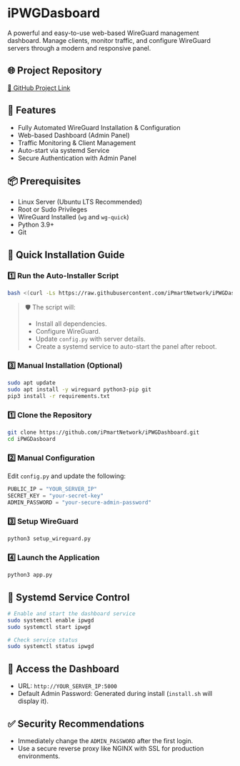 
# iPWGDasboard

A powerful and easy-to-use web-based WireGuard management dashboard. Manage clients, monitor traffic, and configure WireGuard servers through a modern and responsive panel.

## 🌐 Project Repository
[🔗 GitHub Project Link](https://github.com/iPmartNetwork/iPWGDashboard)

## 🚀 Features
- Fully Automated WireGuard Installation & Configuration
- Web-based Dashboard (Admin Panel)
- Traffic Monitoring & Client Management
- Auto-start via systemd Service
- Secure Authentication with Admin Panel

## 📦 Prerequisites
- Linux Server (Ubuntu LTS Recommended)
- Root or Sudo Privileges
- WireGuard Installed (`wg` and `wg-quick`)
- Python 3.9+
- Git

## 📖 Quick Installation Guide



### 1️⃣ Run the Auto-Installer Script
```bash
bash <(curl -Ls https://raw.githubusercontent.com/iPmartNetwork/iPWGDashboard/master/install.sh)

```

> 🛡️ The script will:
> - Install all dependencies.
> - Configure WireGuard.
> - Update `config.py` with server details.
> - Create a systemd service to auto-start the panel after reboot.

### 3️⃣ Manual Installation (Optional)
```bash
sudo apt update
sudo apt install -y wireguard python3-pip git
pip3 install -r requirements.txt
```




### 1️⃣ Clone the Repository
```bash
git clone https://github.com/iPmartNetwork/iPWGDashboard.git
cd iPWGDasboard
```

### 2️⃣ Manual Configuration

Edit `config.py` and update the following:
```python
PUBLIC_IP = "YOUR_SERVER_IP"
SECRET_KEY = "your-secret-key"
ADMIN_PASSWORD = "your-secure-admin-password"
```

### 3️⃣ Setup WireGuard
```bash
python3 setup_wireguard.py
```

### 4️⃣ Launch the Application
```bash
python3 app.py
```

## 🔧 Systemd Service Control
```bash
# Enable and start the dashboard service
sudo systemctl enable ipwgd
sudo systemctl start ipwgd

# Check service status
sudo systemctl status ipwgd
```

## 📌 Access the Dashboard
- URL: `http://YOUR_SERVER_IP:5000`
- Default Admin Password: Generated during install (`install.sh` will display it).

## ✅ Security Recommendations
- Immediately change the `ADMIN_PASSWORD` after the first login.
- Use a secure reverse proxy like NGINX with SSL for production environments.

